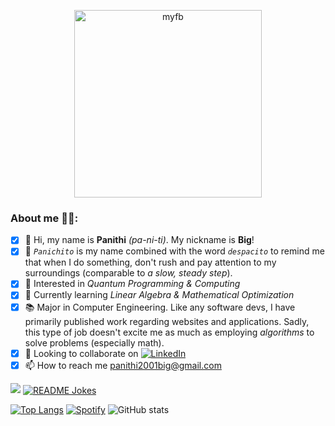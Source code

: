 <p align="center"><a href="https://www.facebook.com/panithi.suwanno" target="_blank" rel="noreferrer"> <img src="https://scontent.fbkk29-8.fna.fbcdn.net/v/t1.6435-9/108214966_2965022990262009_1804364956813959793_n.jpg?_nc_cat=105&ccb=1-7&_nc_sid=09cbfe&_nc_eui2=AeGUWNA4QUt_9Nld1floJDZPlAV1orpm5BGUBXWiumbkEaoR9MAZ3F0r2m-dqG7qZnU93Wikv5vvegD7EqtC_94D&_nc_ohc=yhe5z8nccQAAX9DqyzA&_nc_ht=scontent.fbkk29-8.fna&oh=00_AfDFQ8CAaKB0rDKG4HJOsEgF9Lt8QhIk38ZVmnEaeumTMQ&oe=6419578D" alt="myfb" width="300" height="300"> </a></p>
<h3 align="left">About me 👨‍💻:</h3>

- [x] 👋 Hi, my name is **Panithi** *(pa-ni-ti)*. My nickname is **Big**!
- [x] 🔎 *```Panichito```* is my name combined with the word *```despacito```* to remind me that when I do something, don't rush and pay attention to my surroundings (comparable to *a slow, steady step*).
- [x] 👀 Interested in *Quantum Programming & Computing*
- [x] 🌱 Currently learning *Linear Algebra & Mathematical Optimization*
- [x] 📚 Major in Computer Engineering. Like any software devs, I have primarily published work regarding websites and applications. Sadly, this type of job doesn't excite me as much as employing *algorithms* to solve problems (especially math).
- [x] 💞️ Looking to collaborate on <a href="https://www.linkedin.com/in/panithi-suwanno-89171a1a3/" target="_blank"><img src="https://img.shields.io/badge/LinkedIn-%230077B5.svg?&style=flat-square&logo=linkedin&logoColor=white" alt="LinkedIn"></a> 
- [x] 📫 How to reach me panithi2001big@gmail.com
<img src="https://img.shields.io/static/v1?label=hello&message=world&color=green?style=plastic&logo=appveyor" />
<a href="https://readme-jokes.vercel.app"><img align="center" src="https://readme-jokes.vercel.app/api" alt="README Jokes"></a>

[![Top Langs](https://github-readme-stats.vercel.app/api/top-langs/?username=panichito&layout=compact&theme=city_lights)](https://github.com/nas-virat/github-readme-stats)
[![Spotify](https://novatorem.bgstatic.vercel.app/api/spotify)](https://open.spotify.com/artist/7y97mc3bZRFXzT2szRM4L4)
![GitHub stats](https://github-readme-stats.vercel.app/api?username=panichito&show_icons=true&theme=city_lights)

<!---
Panichito/Panichito is a ✨ special ✨ repository because its `README.md` (this file) appears on your GitHub profile.
You can click the Preview link to take a look at your changes.
--->
